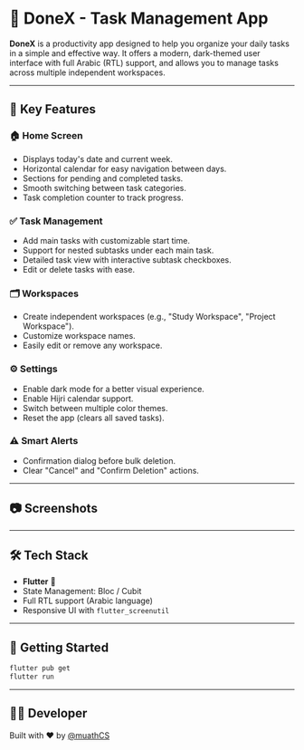 # 📱 DoneX - Task Management App

**DoneX** is a productivity app designed to help you organize your daily tasks in a simple and effective way. It offers a modern, dark-themed user interface with full Arabic (RTL) support, and allows you to manage tasks across multiple independent workspaces.

---

## 🧠 Key Features

### 🏠 Home Screen
- Displays today's date and current week.
- Horizontal calendar for easy navigation between days.
- Sections for pending and completed tasks.
- Smooth switching between task categories.
- Task completion counter to track progress.

### ✅ Task Management
- Add main tasks with customizable start time.
- Support for nested subtasks under each main task.
- Detailed task view with interactive subtask checkboxes.
- Edit or delete tasks with ease.

### 🗂️ Workspaces
- Create independent workspaces (e.g., "Study Workspace", "Project Workspace").
- Customize workspace names.
- Easily edit or remove any workspace.

### ⚙️ Settings
- Enable dark mode for a better visual experience.
- Enable Hijri calendar support.
- Switch between multiple color themes.
- Reset the app (clears all saved tasks).

### ⚠️ Smart Alerts
- Confirmation dialog before bulk deletion.
- Clear "Cancel" and "Confirm Deletion" actions.

---

## 📷 Screenshots

<!-- 
| Home Screen | Add Task | Task View |
|-------------|----------|-----------|
| ![Home](assets/screenshots/home.png) | ![Add Task](assets/screenshots/add_task.png) | ![Task View](assets/screenshots/view_task.png) |
-->

---

## 🛠️ Tech Stack

- **Flutter** 💙  
- State Management: Bloc / Cubit  
- Full RTL support (Arabic language)  
- Responsive UI with `flutter_screenutil`  

---

## 🚀 Getting Started

```bash
flutter pub get
flutter run
```

---

## 👨‍💻 Developer

Built with ❤️ by [@muathCS](https://github.com/muathCS)